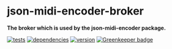 # json-midi-encoder-broker

**The broker which is used by the json-midi-encoder package.**

[![tests](https://img.shields.io/travis/chrisguttandin/json-midi-encoder-broker/master.svg?style=flat-square)](https://travis-ci.org/chrisguttandin/json-midi-encoder-broker)
[![dependencies](https://img.shields.io/david/chrisguttandin/json-midi-encoder-broker.svg?style=flat-square)](https://www.npmjs.com/package/json-midi-encoder-broker)
[![version](https://img.shields.io/npm/v/json-midi-encoder-broker.svg?style=flat-square)](https://www.npmjs.com/package/json-midi-encoder-broker) [![Greenkeeper badge](https://badges.greenkeeper.io/chrisguttandin/json-midi-encoder-broker.svg)](https://greenkeeper.io/)
